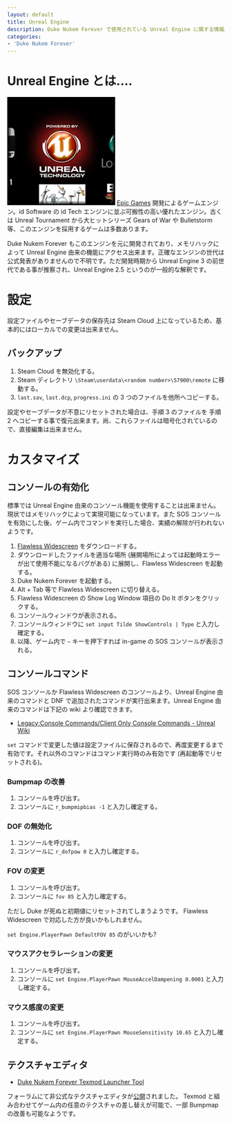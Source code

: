 ```yaml
---
layout: default
title: Unreal Engine
description: Duke Nukem Forever で使用されている Unreal Engine に関する情報。
categories:
- 'Duke Nukem Forever'
---
```


Unreal Engine とは....
======================

![Unreal Engine ロゴ](./images/unrealengine.jpg)
[Epic Games](http://www.epicgames.com/) 開発によるゲームエンジン。id Software の id Tech エンジンに並ぶ可搬性の高い優れたエンジン。古くは Unreal Tournament から大ヒットシリーズ Gears of War や Bulletstorm 等、このエンジンを採用するゲームは多数あります。

Duke Nukem Forever もこのエンジンを元に開発されており、メモリハックによって Unreal Engine 由来の機能にアクセス出来ます。正確なエンジンの世代は公式発表がありませんので不明です。ただ開発時期から Unreal Engine 3 の前世代である事が推察され、Unreal Engine 2.5 というのが一般的な解釈です。

設定
====

設定ファイルやセーブデータの保存先は Steam Cloud 上になっているため、基本的にはローカルでの変更は出来ません。

バックアップ
------------

1. Steam Cloud を無効化する。
2. Steam ディレクトリ `\Steam\userdata\<random number>\57900\remote` に移動する。
3. `last.sav`, `last.dcp`, `progress.ini` の 3 つのファイルを他所へコピーする。

設定やセーブデータが不意にリセットされた場合は、手順 3 のファイルを 手順 2 へコピーする事で復元出来ます。尚、これらファイルは暗号化されているので、直接編集は出来ません。

カスタマイズ
============

コンソールの有効化
------------------

標準では Unreal Engine 由来のコンソール機能を使用することは出来ません。現状ではメモリハックによって実現可能になっています。また SOS コンソールを有効にした後、ゲーム内でコマンドを実行した場合、実績の解除が行われないようです。

1. [Flawless Widescreen](http://www.flawlesswidescreen.org/) をダウンロードする。
2. ダウンロードしたファイルを適当な場所 (展開場所によっては起動時エラーが出て使用不能になるバグがある) に展開し、Flawless Widescreen を起動する。
3. Duke Nukem Forever を起動する。
4. Alt + Tab 等で Flawless Widescreen に切り替える。
5. Flawless Widescreen の Show Log Window 項目の Do It ボタンをクリックする。
6. コンソールウィンドウが表示される。
7. コンソールウィンドウに `set input Tilde ShowControls | Type` と入力し確定する。
8. 以降、ゲーム内で `~` キーを押下すれば in-game の SOS コンソールが表示される。

コンソールコマンド
------------------

SOS コンソールか Flawless Widescreen のコンソールより、Unreal Engine 由来のコマンドと DNF で追加されたコマンドが実行出来ます。Unreal Engine 由来のコマンドは下記の wiki より確認できます。

* [Legacy:Console Commands/Client Only Console Commands - Unreal Wiki](http://wiki.beyondunreal.com/Legacy:Console_Commands/Client_Only_Console_Commands)

`set` コマンドで変更した値は設定ファイルに保存されるので、再度変更するまで有効です。それ以外のコマンドはコマンド実行時のみ有効です (再起動等でリセットされる)。

### Bumpmap の改善

1. コンソールを呼び出す。
2. コンソールに `r_bumpmipbias -1` と入力し確定する。

### DOF の無効化

1. コンソールを呼び出す。
2. コンソールに `r_dofpow 0` と入力し確定する。

### FOV の変更

1. コンソールを呼び出す。
2. コンソールに `fov 85` と入力し確定する。

ただし Duke が死ぬと初期値にリセットされてしまうようです。 Flawless Widescreen で対応した方が良いかもしれません。

`set Engine.PlayerPawn DefaultFOV 85` のがいいかも?

### マウスアクセラレーションの変更

1. コンソールを呼び出す。
2. コンソールに `set Engine.PlayerPawn MouseAccelDampening 0.0001` と入力し確定する。

### マウス感度の変更

1. コンソールを呼び出す。
3. コンソールに `set Engine.PlayerPawn MouseSensitivity 10.65` と入力し確定する。

テクスチャエディタ
------------------

* [Duke Nukem Forever Texmod Launcher Tool](http://www.skacik.home.pl/skacik/dnftlt/tut/tut.html)

フォーラムにて非公式なテクスチャエディタが[公開](http://forums.gearboxsoftware.com/showthread.php?t=126781)されました。 Texmod と組み合わせてゲーム内の任意のテクスチャの差し替えが可能で、一部 Bumpmap の改善も可能なようです。
